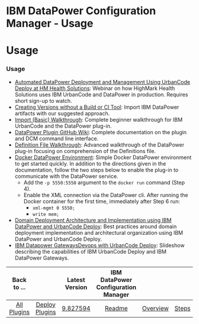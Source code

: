
IBM DataPower Configuration Manager - Usage
===========================================

# Usage



### Usage




 


* [Automated DataPower Deployment and Management Using UrbanCode Deploy at HM Health Solutions](https://event.on24.com/eventRegistration/EventLobbyServlet?target=reg20.jsp&referrer=&eventid=1457384&sessionid=1&key=B964DE08F3C2EEC28B45B7633953679E&regTag=&sourcepage=register): Webinar on how HighMark Health Solutions uses IBM UrbanCode and DataPower in production. Requires short sign-up to watch.
* [Creating Versions without a Build or CI Tool](https://www.urbancode.com/resource/creating-versions-without-a-build-or-ci-tool/): Import IBM DataPower artifacts with our suggested approach.
* [Import (Basic) Walkthrough](https://www.urbancode.com/2017/08/04/datapower-plugin-basic-import-walkthrough/): Complete beginner walkthrough for IBM UrbanCode and the DataPower plug-in.
* [DataPower Plugin GitHub Wiki](https://github.com/ibm-datapower/datapower-configuration-manager/wiki): Complete documentation on the plugin and DCM command line interface.
* [Definition File Walkthrough](https://www.urbancode.com/2017/08/04/datapower-plugin-definition-file-walkthrough/): Advanced walkthrough of the DataPower plug-in focusing on comprehension of the Definitions file.
* [Docker DataPower Environment](https://developer.ibm.com/datapower/docker/): Simple Docker DataPower environment to get started quickly. In addition to the directions given in the documentation, follow the two steps below to enable the plug-in to communicate with the DataPower service.
	+ Add the `-p 5550:5550` argument to the `docker run` command (Step 4).
	+ Enable the XML connection via the DataPower cli. After running the Docker container for the first time, immediately after Step 6 run:
		- `xml-mgmt 0 5550;`
		- `write mem;`
* [Domain Deployment Architecture and Implementation using IBM DataPower and UrbanCode Deploy](https://www.urbancode.com/resource/domain-deployment-architecture-and-implementation-using-ibm-datapower-and-urbancode-deploy/): Best practices around domain deployment implementation and architectural organization using IBM DataPower and UrbanCode Deploy.
* [IBM Datapower GatewaysDevops with UrbanCode Deploy](https://www.slideshare.net/JaredPutman1/ibm-datapower-gateways-devops-with-urbancode-deploy): Slideshow describing the capabilities of IBM UrbanCode Deploy and IBM DataPower Gateways.


|Back to ...||Latest Version|IBM DataPower Configuration Manager ||||
| :---: | :---: | :---: | :---: | :---: | :---: | :---: |
|[All Plugins](../../index.md)|[Deploy Plugins](../README.md)|[9.827594](https://raw.githubusercontent.com/UrbanCode/IBM-UCD-PLUGINS/main/files/datapower/datapower-9.827594.zip)|[Readme](README.md)|[Overview](overview.md)|[Steps](steps.md)|[Downloads](downloads.md)|
